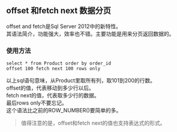 ## offset 和fetch next 数据分页
offset and fetch是Sql Server 2012中的新特性。  
其语法简介，功能强大，效率也不错。主要功能是用来分页返回数据的。  
### 使用方法
```
select * from Product order by order_id   
offset 100 fetch next 100 rows only   
```  
以上sql语句意味，从Product里取所有列，取101到200的行数。   
offset的值，代表移动到多少行以后。   
fetch next的值，代表取多少行的数据。   
最后rows only不要忘记。   
这个语法比之前的ROW_NUMBER()要简单的多。  
> 值得注意的是，offset和fetch next的值也支持表达式的形式。  